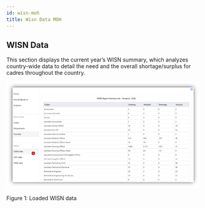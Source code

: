 ```yaml
---
id: wisn-moh
title: Wisn Data MOH
---
```


## WISN Data

This section displays the current year’s WISN summary, which analyzes country-wide data to detail the need and the overall shortage/surplus for cadres throughout the country.

 ![img alt](/img/wisn-moh1.png)

   Figure 1: Loaded WISN data
